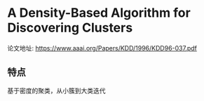 # A Density-Based Algorithm for Discovering Clusters 
论文地址:
https://www.aaai.org/Papers/KDD/1996/KDD96-037.pdf

## 特点
基于密度的聚类，从小簇到大类迭代

